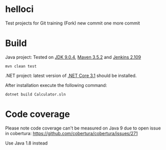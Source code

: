 helloci
=======

Test projects for Git training (Fork)
new commit
one more commit

Build
=======
Java project:
Tested on [JDK 9.0.4](http://www.oracle.com/technetwork/java/javase/downloads/jdk9-downloads-3848520.html), [Maven 3.5.2](http://maven.apache.org/download.cgi) and [Jenkins 2.109](mirrors.jenkins-ci.org/windows/jenkins-2.109.zip)
```
mvn clean test
```

.NET project: latest version of [.NET Core 3.1](https://dotnet.microsoft.com/download/dotnet-core/3.1) should be installed.

After installation execute the following command:
```
dotnet build Calculator.sln
```

Code coverage
========
Please note code coverage can't be measured on Java 9 due to open issue in cobertura: https://github.com/cobertura/cobertura/issues/271

Use Java 1.8 instead
